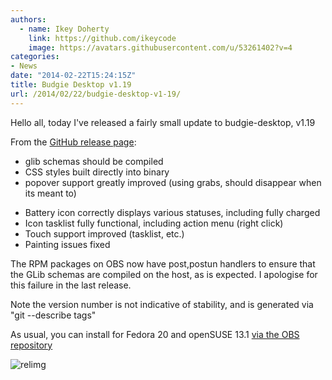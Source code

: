 ```yaml
---
authors:
  - name: Ikey Doherty
    link: https://github.com/ikeycode
    image: https://avatars.githubusercontent.com/u/53261402?v=4
categories:
- News
date: "2014-02-22T15:24:15Z"
title: Budgie Desktop v1.19
url: /2014/02/22/budgie-desktop-v1-19/
---
```


Hello all, today I've released a fairly small update to budgie-desktop, v1.19

From the [GitHub release page](https://github.com/solus-project/budgie-desktop/releases/tag/v1.19):

* glib schemas should be compiled
* CSS styles built directly into binary
* popover support greatly improved (using grabs, should disappear when its meant to)
<!--more-->
* Battery icon correctly displays various statuses, including fully charged
* Icon tasklist fully functional, including action menu (right click)
* Touch support improved (tasklist, etc.)
* Painting issues fixed

The RPM packages on OBS now have post,postun handlers to ensure that the GLib schemas are compiled on the host, as is expected. I apologise for this failure in 
the last release.

Note the version number is not indicative of stability, and is generated via "git --describe tags"

As usual, you can install for Fedora 20 and openSUSE 13.1 [via the OBS repository](http://software.opensuse.org/download.html?project=home%3Aikeydoherty%3Aevolve&package=budgie-desktop)

![relimg](Screenshot-from-2014-02-22-145146.png)